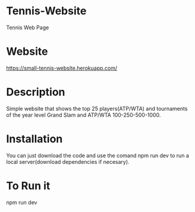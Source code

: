 # Tennis-Website
Tennis Web Page

# Website
https://small-tennis-website.herokuapp.com/

# Description
Simple website that shows the top 25 players(ATP/WTA) and tournaments of the year level Grand Slam and ATP/WTA 100-250-500-1000.

# Installation
You can just download the code and use the comand npm run dev to run a local server(download dependencies if necesary).

# To Run it
npm run dev
